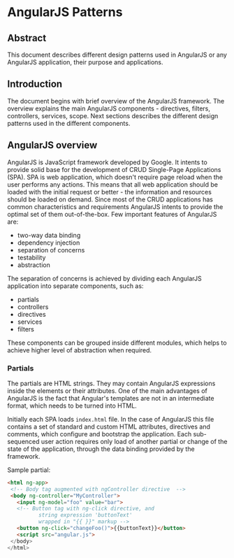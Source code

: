 # AngularJS Patterns

## Abstract

This document describes different design patterns used in AngularJS or any AngularJS application, their purpose and applications.

## Introduction

The document begins with brief overview of the AngularJS framework. The overview explains the main AngularJS components - directives, filters, controllers, services, scope. Next sections describes the different design patterns used in the different components.

## AngularJS overview

AngularJS is JavaScript framework developed by Google. It intents to provide solid base for the development of CRUD Single-Page Applications (SPA).
SPA is web application, which doesn't require page reload when the user performs any actions. This means that all web application should be loaded with the initial request or better - the information and resources should be loaded on demand.
Since most of the CRUD applications has common characteristics and requirements AngularJS intents to provide the optimal set of them out-of-the-box. Few important features of AngularJS are:

- two-way data binding
- dependency injection
- separation of concerns
- testability
- abstraction

The separation of concerns is achieved by dividing each AngularJS application into separate components, such as:

- partials
- controllers
- directives
- services
- filters

These components can be grouped inside different modules, which helps to achieve higher level of abstraction when required.

### Partials

The partials are HTML strings. They may contain AngularJS expressions inside the elements or their attributes. One of the main advantages of AngularJS is the fact that Angular's templates are not in an intermediate format, which needs to be turned into HTML.

Initially each SPA loads `index.html` file. In the case of AngularJS this file contains a set of standard and custom HTML attributes, directives and comments, which configure and bootstrap the application. Each sub-sequenced user action requires only load of another partial or change of the state of the application, through the data binding provided by the framework.

Sample partial:

```html
<html ng-app>
 <!-- Body tag augmented with ngController directive  -->
 <body ng-controller="MyController">
   <input ng-model="foo" value="bar">
   <!-- Button tag with ng-click directive, and
          string expression 'buttonText'
          wrapped in "{{ }}" markup -->
   <button ng-click="changeFoo()">{{buttonText}}</button>
   <script src="angular.js">
 </body>
</html>
```